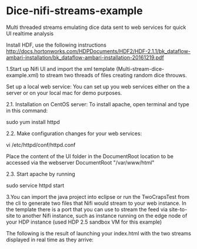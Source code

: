 # Dice-nifi-streams-example
Multi threaded streams emulating dice data sent to web services for quick UI realtime analysis

Install HDF, use the following instructions
http://docs.hortonworks.com/HDPDocuments/HDF2/HDF-2.1.1/bk_dataflow-ambari-installation/bk_dataflow-ambari-installation-20161219.pdf

1.Start up Nifi UI and import the xml template (Multi-stream-dice-example.xml) to stream two threads of files creating random dice throuws.

Set up a local web service: You can set up you web services either on the a server or on your local mac for demo purposes.

2.1. Installation on CentOS server: To install apache, open terminal and type in this command:

sudo yum install httpd

2.2. Make configuration changes for your web services:

vi /etc/httpd/conf/httpd.conf

Place the content of the UI folder in the DocumentRoot location to be accessed via the webserver DocumentRoot "/var/www/html"

2.3. Start apache by running

sudo service httpd start

3.You can import the java project into eclipse or run the TwoCrapsTest from the cli to generate two files that Nifi would stream to your web instance. In the template there is a port that you can use to stream the feed via site-to-site to another Nifi instance, such as instance running on the edge node of your HDP instance (used HDP 2.5 sandbox VM for this example)

The following is the result of launching your index.html with the two streams displayed in real time as they arrive:




